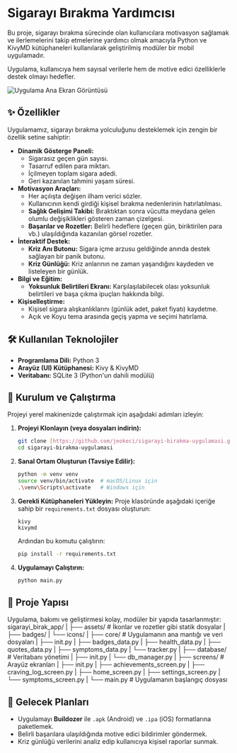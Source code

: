 # Sigarayı Bırakma Yardımcısı

Bu proje, sigarayı bırakma sürecinde olan kullanıcılara motivasyon sağlamak ve ilerlemelerini takip etmelerine yardımcı olmak amacıyla Python ve KivyMD kütüphaneleri kullanılarak geliştirilmiş modüler bir mobil uygulamadır.

Uygulama, kullanıcıya hem sayısal verilerle hem de motive edici özelliklerle destek olmayı hedefler.

![Uygulama Ana Ekran Görüntüsü](https://i.imgur.com/n1g7i4a.png)


## ✨ Özellikler

Uygulamamız, sigarayı bırakma yolculuğunu desteklemek için zengin bir özellik setine sahiptir:

* **Dinamik Gösterge Paneli:**
    * Sigarasız geçen gün sayısı.
    * Tasarruf edilen para miktarı.
    * İçilmeyen toplam sigara adedi.
    * Geri kazanılan tahmini yaşam süresi.
* **Motivasyon Araçları:**
    * Her açılışta değişen ilham verici sözler.
    * Kullanıcının kendi girdiği kişisel bırakma nedenlerinin hatırlatılması.
    * **Sağlık Gelişimi Takibi:** Bıraktıktan sonra vücutta meydana gelen olumlu değişiklikleri gösteren zaman çizelgesi.
    * **Başarılar ve Rozetler:** Belirli hedeflere (geçen gün, biriktirilen para vb.) ulaşıldığında kazanılan görsel rozetler.
* **İnteraktif Destek:**
    * **Kriz Anı Butonu:** Sigara içme arzusu geldiğinde anında destek sağlayan bir panik butonu.
    * **Kriz Günlüğü:** Kriz anlarının ne zaman yaşandığını kaydeden ve listeleyen bir günlük.
* **Bilgi ve Eğitim:**
    * **Yoksunluk Belirtileri Ekranı:** Karşılaşılabilecek olası yoksunluk belirtileri ve başa çıkma ipuçları hakkında bilgi.
* **Kişiselleştirme:**
    * Kişisel sigara alışkanlıklarını (günlük adet, paket fiyatı) kaydetme.
    * Açık ve Koyu tema arasında geçiş yapma ve seçimi hatırlama.

## 🛠️ Kullanılan Teknolojiler

* **Programlama Dili:** Python 3
* **Arayüz (UI) Kütüphanesi:** Kivy & KivyMD
* **Veritabanı:** SQLite 3 (Python'un dahili modülü)

## 🚀 Kurulum ve Çalıştırma

Projeyi yerel makinenizde çalıştırmak için aşağıdaki adımları izleyin:

1.  **Projeyi Klonlayın (veya dosyaları indirin):**
    ```bash
    git clone [https://github.com/jeokeci/sigarayi-birakma-uygulamasi.git](https://github.com/jeokeci/sigarayi-birakma-uygulamasi.git)
    cd sigarayi-birakma-uygulamasi
    ```

2.  **Sanal Ortam Oluşturun (Tavsiye Edilir):**
    ```bash
    python -m venv venv
    source venv/bin/activate  # macOS/Linux için
    .\venv\Scripts\activate   # Windows için
    ```

3.  **Gerekli Kütüphaneleri Yükleyin:**
    Proje klasöründe aşağıdaki içeriğe sahip bir `requirements.txt` dosyası oluşturun:
    ```
    kivy
    kivymd
    ```
    Ardından bu komutu çalıştırın:
    ```bash
    pip install -r requirements.txt
    ```

4.  **Uygulamayı Çalıştırın:**
    ```bash
    python main.py
    ```

## 📁 Proje Yapısı

Uygulama, bakımı ve geliştirmesi kolay, modüler bir yapıda tasarlanmıştır:
sigarayi_birak_app/
|
├── assets/                 # İkonlar ve rozetler gibi statik dosyalar
|   ├── badges/
|   └── icons/
|
├── core/                   # Uygulamanın ana mantığı ve veri dosyaları
|   ├── init.py
|   ├── badges_data.py
|   ├── health_data.py
|   ├── quotes_data.py
|   ├── symptoms_data.py
|   └── tracker.py
|
├── database/               # Veritabanı yönetimi
|   ├── init.py
|   └── db_manager.py
|
├── screens/                # Arayüz ekranları
|   ├── init.py
|   ├── achievements_screen.py
|   ├── craving_log_screen.py
|   ├── home_screen.py
|   ├── settings_screen.py
|   └── symptoms_screen.py
|
└── main.py                 # Uygulamanın başlangıç dosyası


## 🔮 Gelecek Planları

* Uygulamayı **Buildozer** ile `.apk` (Android) ve `.ipa` (iOS) formatlarına paketlemek.
* Belirli başarılara ulaşıldığında motive edici bildirimler göndermek.
* Kriz günlüğü verilerini analiz edip kullanıcıya kişisel raporlar sunmak.
